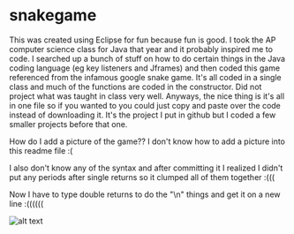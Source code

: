 # snakegame

This was created using Eclipse for fun because fun is good. I took the AP computer science class for Java that year and it probably inspired me to code. I searched up a bunch of stuff on how to do certain things in the Java coding language (eg key listeners and Jframes) and then coded this game referenced from the infamous google snake game. It's all coded in a single class and much of the functions are coded in the constructor. Did not project what was taught in class very well. Anyways, the nice thing is it's all in one file so if you wanted to you could just copy and paste over the code instead of downloading it. It's the project I put in github but I coded a few smaller projects before that one.

How do I add a picture of the game?? I don't know how to add a picture into this readme file :(

I also don't know any of the syntax and after committing it I realized I didn't put any periods after single returns so it clumped all of them together :(((

Now I have to type double returns to do the "\n" things and get it on a new line :((((((

![alt text](https://github.com/suchicatea/snakegame/blob/main/snakegame1.PNG)
